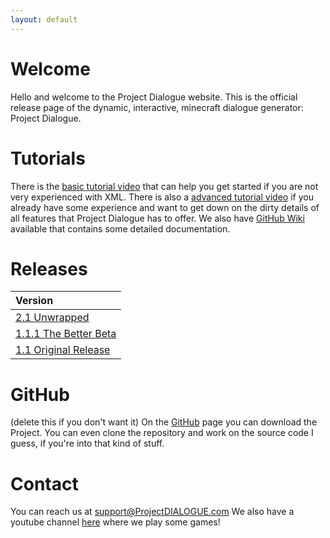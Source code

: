 ```yaml
---
layout: default
---
```


# Welcome

Hello and welcome to the Project Dialogue website. 
This is the official release page of the dynamic, interactive, minecraft dialogue generator: Project Dialogue.

# Tutorials

There is the [basic tutorial video](https://www.youtube.com/watch?v=b85h_ujZ_vg) that can help you get started if you are not very experienced with XML. There is also a [advanced tutorial video](https://www.youtube.com/watch?v=0JUN9aDxVmI) if you already have some experience and want to get down on the dirty details of all features that Project Dialogue has to offer. 
We also have [GitHub Wiki](https://github.com/Superkebabbie/projectDIALOGUE/wiki) available that contains some detailed documentation. <!--- what kind of documentation? --->

# Releases

| Version                                                               |
|:----------------------------------------------------------------------|
| [2.1 Unwrapped](https://www.youtube.com/watch?v=sdfSycxT5qQ)          |
| [1.1.1 The Better Beta](https://www.youtube.com/watch?v=_iLG_y-qlvA)  | 
| [1.1 Original Release](https://www.youtube.com/watch?v=iPUwtyZglQI)   |

# GitHub
(delete this if you don't want it)
On the [GitHub](https://github.com/Superkebabbie/projectDIALOGUE) page you can download the Project. You can even clone the repository and work on the source code I guess, if you're into that kind of stuff.

# Contact
You can reach us at support@ProjectDIALOGUE.com
We also have a youtube channel [here](https://www.youtube.com/channel/UCzQBwCtRHjYcLKBMd0ADXUg) where we play some games!